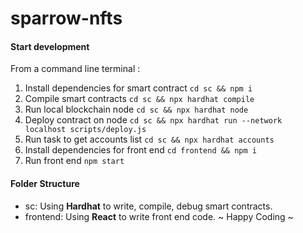 # sparrow-nfts

#### Start development

From a command line terminal :

1. Install dependencies for smart contract
      ```cd sc && npm i```
2. Compile smart contracts
      ```cd sc && npx hardhat compile```
3. Run local blockchain node 
      ```cd sc && npx hardhat node```
4. Deploy contract on node 
      ```cd sc && npx hardhat run --network localhost scripts/deploy.js```
5. Run task to get accounts list 
      ```cd sc && npx hardhat accounts```
6. Install dependencies for front end
      ```cd frontend && npm i```
7. Run front end
      ```npm start```
#### Folder Structure
- sc: Using **Hardhat** to write, compile, debug smart contracts.
- frontend: Using **React** to write front end code.
~ Happy Coding ~